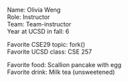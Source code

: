 Name:  Olivia Weng  
Role:  Instructor  
Team:  Team-instructor  
Year at UCSD in fall: 6

Favorite CSE29 topic: fork()  
Favorite UCSD class: CSE 257

Favorite food:  Scallion pancake with egg  
Favorite drink: Milk tea (unsweetened)
